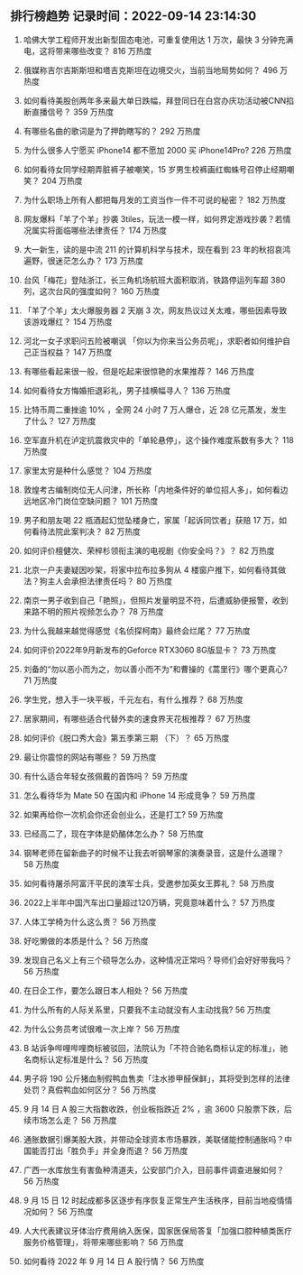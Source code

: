 
## 排行榜趋势 记录时间：2022-09-14 23:14:30
  
  1. 哈佛大学工程师开发出新型固态电池，可重复使用达 1 万次，最快 3 分钟充满电，这将带来哪些改变？ 816 万热度
    
  2. 俄媒称吉尔吉斯斯坦和塔吉克斯坦在边境交火，当前当地局势如何？ 496 万热度
    
  3. 如何看待美股创两年多来最大单日跌幅，拜登同日在白宫办庆功活动被CNN掐断直播信号？ 359 万热度
    
  4. 有哪些名曲的歌词是为了押韵瞎写的？ 292 万热度
    
  5. 为什么很多人宁愿买 iPhone14 都不愿加 2000 买 iPhone14Pro? 226 万热度
    
  6. 如何看待女同学经期弄脏裤子被嘲笑，15 岁男生校裤画红蜘蛛号召停止经期嘲笑？ 204 万热度
    
  7. 为什么职场上所有人都把每月发的工资当作一件不可说的秘密？ 182 万热度
    
  8. 网友爆料「羊了个羊」抄袭 3tiles，玩法一模一样，如何界定游戏抄袭？若情况属实将面临哪些法律责任？ 174 万热度
    
  9. 大一新生，读的是中流 211 的计算机科学与技术，现在看到 23 年的秋招哀鸿遍野，很迷茫怎么办？ 173 万热度
    
  10. 台风「梅花」登陆浙江，长三角机场航班大面积取消，铁路停运列车超 380 列，这次台风的强度如何？ 160 万热度
    
  11. 「羊了个羊」太火爆服务器 2 天崩 3 次，网友热议过关太难，哪些因素导致该游戏爆红？ 154 万热度
    
  12. 河北一女子求职问五险被嘲讽 「你以为你来当公务员呢」，求职者如何维护自己正当权益？ 147 万热度
    
  13. 有哪些看起来很一般，但是吃起来很惊艳的水果推荐？ 146 万热度
    
  14. 如何看待女方悔婚拒退彩礼，男子挂横幅寻人？ 136 万热度
    
  15. 比特币周二重挫逾 10% ，全网 24 小时 7 万人爆仓，近 28 亿元蒸发，发生了什么？ 127 万热度
    
  16. 空军直升机在泸定抗震救灾中的「单轮悬停」，这个操作难度系数有多大？ 118 万热度
    
  17. 家里太穷是种什么感觉？ 104 万热度
    
  18. 敦煌考古编制岗位无人问津，所长称「内地条件好的单位招人多」，如何看边远地区冷门岗位空缺问题？ 101 万热度
    
  19. 男子和朋友喝 22 瓶酒起幻觉坠楼身亡，家属「起诉同饮者」获赔 17 万，如何看待法院此案判决？ 82 万热度
    
  20. 如何评价檀健次、荣梓杉领衔主演的电视剧《你安全吗？》？ 82 万热度
    
  21. 北京一户夫妻疑因吵架，将家中拉布拉多狗从 4 楼窗户推下，如何看待其做法？狗主人会承担法律责任吗？ 80 万热度
    
  22. 南京一男子收到自己「艳照」，但照片发量明显不符，后遭威胁便报警，收到来路不明的照片视频怎么办？ 78 万热度
    
  23. 为什么我越来越觉得感觉《名侦探柯南》最终会烂尾？ 77 万热度
    
  24. 如何评价2022年9月新发布的Geforce RTX3060 8G版显卡？ 73 万热度
    
  25. 刘备的“勿以恶小而为之，勿以善小而不为”和曹操的《蒿里行》哪个更真心? 71 万热度
    
  26. 学生党，想入手一块平板，千元左右，有什么推荐？ 68 万热度
    
  27. 居家期间，有哪些适合代替外卖的速食界天花板推荐？ 67 万热度
    
  28. 如何评价《脱口秀大会》第五季第三期 （下）？ 65 万热度
    
  29. 最让你震惊的网站有哪些？ 59 万热度
    
  30. 有什么适合年轻女孩佩戴的首饰吗？ 59 万热度
    
  31. 怎么看待华为 Mate 50 在国内和 iPhone 14 形成竞争？ 59 万热度
    
  32. 如果再给你一次机会你还会创业么，还是打工? 59 万热度
    
  33. 已经高二了，现在字体是奶酪体怎么办？ 58 万热度
    
  34. 钢琴老师在留新曲子的时候不让我去听钢琴家的演奏录音，这是什么道理？ 58 万热度
    
  35. 如何看待屠杀阿富汗平民的澳军士兵，受邀参加英女王葬礼？ 58 万热度
    
  36. 2022上半年中国汽车出口量超过120万辆，究竟意味着什么？ 57 万热度
    
  37. 人体工学椅为什么这么贵？ 56 万热度
    
  38. 好吃懒做的本质是什么？ 56 万热度
    
  39. 发现自己名义上有三个硕导怎么办，这种情况正常吗？导师们会好好带我吗？ 56 万热度
    
  40. 在日企工作，要怎么跟日本人相处？ 56 万热度
    
  41. 为什么所有的人际关系里，只要我不主动就没有人主动找我? 56 万热度
    
  42. 为什么公务员考试很难一次上岸？ 56 万热度
    
  43. B 站诉争哔哩哔哩商标被驳回，法院认为「不符合驰名商标认定的标准」，驰名商标认定标准是什么？ 56 万热度
    
  44. 男子将 190 公斤猪血制假鸭血售卖「注水掺甲醛保鲜」，其将受到怎样的法律处罚？真假鸭血如何区分？ 56 万热度
    
  45. 9 月 14 日 A 股三大指数收跌，创业板指跌近 2% ，逾 3600 只股票下跌，后续市场怎么走？ 56 万热度
    
  46. 通胀数据引爆美股大跌，并带动全球资本市场暴跌，美联储能控制通胀吗？中国能否打出「胜负手」并全身而退？ 56 万热度
    
  47. 广西一水库放生有害鱼种清道夫，公安部门介入，目前事件调查进展如何？ 56 万热度
    
  48. 9 月 15 日 12 时起成都多区逐步有序恢复正常生产生活秩序，目前当地疫情情况如何？ 56 万热度
    
  49. 人大代表建议牙体治疗费用纳入医保，国家医保局答复「加强口腔种植类医疗服务价格管理」，将带来哪些影响？ 56 万热度
    
  50. 如何看待 2022 年 9 月 14 日 A 股行情？ 56 万热度
    